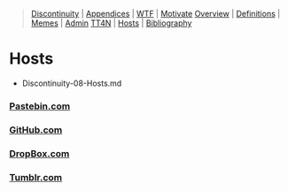 [  this is a comment. ]::

<link href="styles.css" rel="stylesheet"></link>

> [Discontinuity](../Discontinuity.md) | [Appendices](./Discontinuity-00-Appendices.md) | [WTF](./Discontinuity-01-WTF.md) | [Motivate](./Discontinuity-02-Motivate.md) 
> [Overview](./Discontinuity-03-Overview.md) | [Definitions](./Discontinuity-04-Definitions.md) | [Memes](./Discontinuity-05-Memes.md) | [Admin](./Discontinuity-06-Admin.md) 
> [TT4N](./Discontinuity-07-TT4N.md) | [Hosts](./Discontinuity-08-Hosts.md) | [Bibliography](./Discontinuity-99-Bibliography.md) 
 
# Hosts

- Discontinuity-08-Hosts.md

### [Pastebin.com](../Links/Pastebin.md)

### [GitHub.com](../Links/GitHub.md)

### [DropBox.com](../Links/DropBox.md)

### [Tumblr.com](../Links/Tumblr.md)

